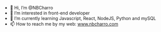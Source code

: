 - 👋 Hi, I’m @NBCharro
- 👀 I’m interested in front-end developer
- 🌱 I’m currently learning Javascript, React, NodeJS, Python and mySQL
- 📫 How to reach me by my web: www.nbcharro.com
